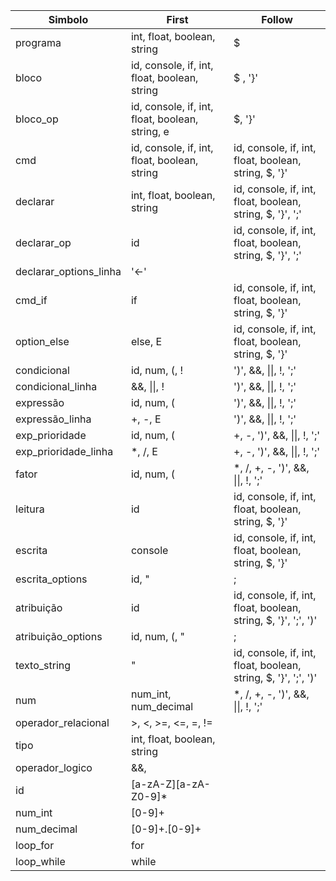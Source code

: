 | Simbolo              | First                                          | Follow |
|----------------------|------------------------------------------------|--------|
|programa              |int, float, boolean, string                     |    $   |
|bloco                 |id, console, if, int, float, boolean, string    |    $ , '}'  |
|bloco_op              |id, console, if, int, float, boolean, string, e |    $, '}'  |
|cmd                   |id, console, if, int, float, boolean, string    | id, console, if, int, float, boolean, string, $, '}' |
|declarar              |int, float, boolean, string                     | id, console, if, int, float, boolean, string, $, '}', ';' |
|declarar_op           |id                                              | id, console, if, int, float, boolean, string, $, '}', ';' |
|declarar_options_linha| '<-'                                          |
|cmd_if                |if                                              | id, console, if, int, float, boolean, string, $, '}' |
|option_else           |else, E                                         | id, console, if, int, float, boolean, string, $, '}' |
|condicional           |id, num, (, !                                   | ')', &&, \|\|, !, ';' |
|condicional_linha     |&&, \|\|, !                                     | ')', &&, \|\|, !, ';' |
|expressão             |id, num, (                                      | ')', &&, \|\|, !, ';' |
|expressão_linha       |+, -, E                                         | ')', &&, \|\|, !, ';' |
|exp_prioridade        |id, num, (                                      | +, -, ')', &&, \|\|, !, ';' |
|exp_prioridade_linha  |*, /, E                                         | +, -, ')', &&, \|\|, !, ';' |
|fator                 |id, num, (                                      | *, /, +, -, ')', &&, \|\|, !, ';' |
|leitura               |id                                              | id, console, if, int, float, boolean, string, $, '}' |
|escrita               |console                                         | id, console, if, int, float, boolean, string, $, '}' |
|escrita_options       |id, "                                           |    ;   |
|atribuição            |id                                              | id, console, if, int, float, boolean, string, $, '}', ';', ')' |
|atribuição_options    |id, num, (, "                                   |    ;   |
|texto_string          |"                                               | id, console, if, int, float, boolean, string, $, '}', ';', ')' |
|num                   |num_int, num_decimal                            | *, /, +, -, ')', &&, \|\|, !, ';' |
|operador_relacional   |>, <, >=, <=, =, !=                             |        |
|tipo                  |int, float, boolean, string                     |        |
|operador_logico       |&&, ||, !                                       |        |
|id                    |[a-zA-Z][a-zA-Z0-9]\*                           |        |
|num_int               |[0-9]+                                          |        |
|num_decimal           |[0-9]+.[0-9]+                                   |        |
|loop_for              |for                                             |        |
|loop_while            |while                                           |        |
